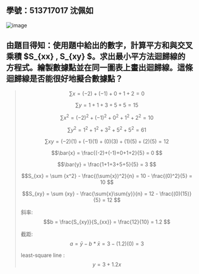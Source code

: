 ## 學號：513717017 沈佩如

![image](https://github.com/user-attachments/assets/36129b41-c363-4ad0-a215-e8d537248006)

## 由題目得知：使用題中給出的數字，計算平方和與交叉乘積 $S_{xx} , S_{xy} $。求出最小平方法迴歸線的方程式。繪製數據點並在同一圖表上畫出迴歸線。這條迴歸線是否能很好地擬合數據點？
>
>$$\sum x = (-2)+(-1) + 0 + 1 + 2 = 0 $$
>
>$$\sum y = 1 + 1 + 3 + 5 + 5 = 15 $$
>
>$$\sum {x^2} = (-2)^2 +(-1)^2 + 0^2 + 1^2 + 2^2 = 10 $$
>
>$$\sum {y^2} = 1^2 + 1^2 + 3^2 + 5^2 + 5^2 = 61 $$
>
>$$\sum xy = (-2)(1) + (-1)(1) + (0)(3) + (1)(5) + (2)(5) = 12 $$
>
>$$\bar{x} = \frac{(-2)+(-1)+0+1+2}{5} = 0 $$
>
>$$\bar{y} = \frac{1+1+3+5+5}{5} = 3 $$
>
>$$S_{xx} = \sum {x^2} - \frac{(\sum{x})^2}{n} = 10 - \frac{(0)^2}{5} = 10 $$
>
>$$S_{xy} = \sum {xy} - \frac{\sum{x}\sum{y}}{n} = 12 - \frac{(0)(15)}{5} = 12 $$
>
>斜率: $$b = \frac{S_{xy}}{S_{xx}} = \frac{12}{10} = 1.2 $$   							
>							
>截距: $$a= \bar{y}-b*\bar{x} = 3 - (1.2)(0) = 3 $$							
>						
>least-square line : $$y = 3 + 1.2x $$		
